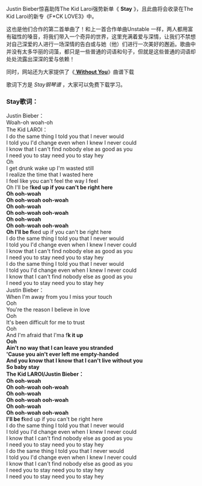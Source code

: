 

Justin Bieber惊喜助阵The Kid Laroi强势新单《 **Stay** 》，且此曲将会收录在The Kid Laroi的新专《F*CK
LOVE3》中。

这也是他们合作的第二首单曲了！和上一首合作单曲Unstable
一样，两人都用富有磁性的嗓音，将我们带入一个奇异的世界，这里充满着爱与深情，让我们不禁想对自己深爱的人进行一场深情的告白或与她（他）们进行一次美好的邂逅。歌曲中并没有太多华丽的词藻，都只是一些普通的词语和句子，但就是这些普通的词语却处处流露出深深的爱与依赖！

同时，网站还为大家提供了《[ **Without You**](Music-12730-Without-You-The-Kid-Laroi.html
"Without You")》曲谱下载

歌词下方是 _Stay钢琴谱_ ，大家可以免费下载学习。

### Stay歌词：

Justin Bieber：  
Woah-oh woah-oh  
The Kid LAROI：  
I do the same thing I told you that I never would  
I told you I'd change even when I knew I never could  
I know that I can't find nobody else as good as you  
I need you to stay need you to stay hey  
Oh  
I get drunk wake up I'm wasted still  
I realize the time that I wasted here  
I feel like you can't feel the way I feel  
Oh I'll be f**ked up if you can't be right here  
Oh ooh-woah  
Oh ooh-woah ooh-woah  
Oh ooh-woah  
Oh ooh-woah ooh-woah  
Oh ooh-woah  
Oh ooh-woah ooh-woah  
Oh I'll be f**ked up if you can't be right here  
I do the same thing I told you that I never would  
I told you I'd change even when I knew I never could  
I know that I can't find nobody else as good as you  
I need you to stay need you to stay hey  
I do the same thing I told you that I never would  
I told you I'd change even when I knew I never could  
I know that I can't find nobody else as good as you  
I need you to stay need you to stay hey  
Justin Bieber：  
When I'm away from you I miss your touch  
Ooh  
You're the reason I believe in love  
Ooh  
It's been difficult for me to trust  
Ooh  
And I'm afraid that I'ma f**k it up  
Ooh  
Ain't no way that I can leave you stranded  
'Cause you ain't ever left me empty-handed  
And you know that I know that I can't live without you  
So baby stay  
The Kid LAROI/Justin Bieber：  
Oh ooh-woah  
Oh ooh-woah ooh-woah  
Oh ooh-woah  
Oh ooh-woah ooh-woah  
Oh ooh-woah  
Oh ooh-woah ooh-woah  
I'll be f**ked up if you can't be right here  
I do the same thing I told you that I never would  
I told you I'd change even when I knew I never could  
I know that I can't find nobody else as good as you  
I need you to stay need you to stay hey  
I do the same thing I told you that I never would  
I told you I'd change even when I knew I never could  
I know that I can't find nobody else as good as you  
I need you to stay need you to stay hey  
I need you to stay need you to stay hey

